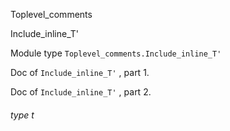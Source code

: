 Toplevel_comments

Include_inline_T'

Module type `Toplevel_comments.Include_inline_T'`

Doc of `Include_inline_T'` , part 1.

Doc of `Include_inline_T'` , part 2.

<a id="type-t"></a>

###### type t
